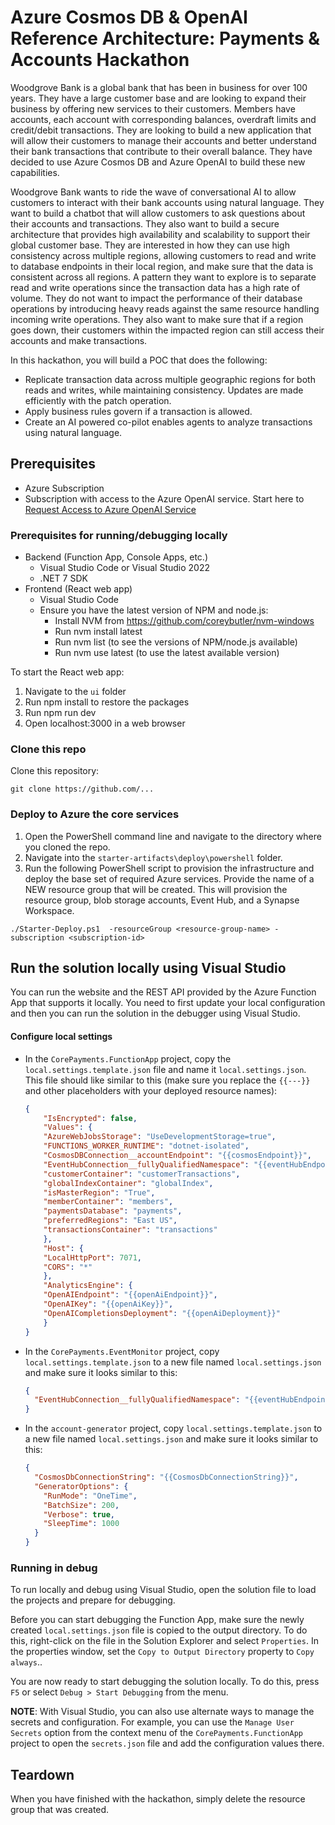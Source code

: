 # Azure Cosmos DB & OpenAI Reference Architecture: Payments & Accounts Hackathon

Woodgrove Bank is a global bank that has been in business for over 100 years. They have a large customer base and are looking to expand their business by offering new services to their customers. Members have accounts, each account with corresponding balances, overdraft limits and credit/debit transactions. They are looking to build a new application that will allow their customers to manage their accounts and better understand their bank transactions that contribute to their overall balance. They have decided to use Azure Cosmos DB and Azure OpenAI to build these new capabilities.

Woodgrove Bank wants to ride the wave of conversational AI to allow customers to interact with their bank accounts using natural language. They want to build a chatbot that will allow customers to ask questions about their accounts and transactions. They also want to build a secure architecture that provides high availability and scalability to support their global customer base. They are interested in how they can use high consistency across multiple regions, allowing customers to read and write to database endpoints in their local region, and make sure that the data is consistent across all regions. A pattern they want to explore is to separate read and write operations since the transaction data has a high rate of volume. They do not want to impact the performance of their database operations by introducing heavy reads against the same resource handling incoming write operations. They also want to make sure that if a region goes down, their customers within the impacted region can still access their accounts and make transactions.

In this hackathon, you will build a POC that does the following:

- Replicate transaction data across multiple geographic regions for both reads and writes, while maintaining consistency. Updates are made efficiently with the patch operation.
- Apply business rules govern if a transaction is allowed.
- Create an AI powered co-pilot enables agents to analyze transactions using natural language.

## Prerequisites

- Azure Subscription
- Subscription with access to the Azure OpenAI service. Start here to [Request Access to Azure OpenAI Service](https://customervoice.microsoft.com/Pages/ResponsePage.aspx?id=v4j5cvGGr0GRqy180BHbR7en2Ais5pxKtso_Pz4b1_xUOFA5Qk1UWDRBMjg0WFhPMkIzTzhKQ1dWNyQlQCN0PWcu)

### Prerequisites for running/debugging locally

- Backend (Function App, Console Apps, etc.)
  - Visual Studio Code or Visual Studio 2022
  - .NET 7 SDK
- Frontend (React web app)
  - Visual Studio Code
  - Ensure you have the latest version of NPM and node.js:
    - Install NVM from https://github.com/coreybutler/nvm-windows
    - Run nvm install latest
    - Run nvm list (to see the versions of NPM/node.js available)
    - Run nvm use latest (to use the latest available version)

To start the React web app:

1. Navigate to the `ui` folder
2. Run npm install to restore the packages
3. Run npm run dev
4. Open localhost:3000 in a web browser

### Clone this repo

Clone this repository:

```pwsh
git clone https://github.com/...
```

### Deploy to Azure the core services

1. Open the PowerShell command line and navigate to the directory where you cloned the repo.
2. Navigate into the `starter-artifacts\deploy\powershell` folder.
3. Run the following PowerShell script to provision the infrastructure and deploy the base set of required Azure services. Provide the name of a NEW resource group that will be created. This will provision the resource group, blob storage accounts, Event Hub, and a Synapse Workspace.

```pwsh
./Starter-Deploy.ps1  -resourceGroup <resource-group-name> -subscription <subscription-id>
```

## Run the solution locally using Visual Studio

You can run the website and the REST API provided by the Azure Function App that supports it locally. You need to first update your local configuration and then you can run the solution in the debugger using Visual Studio.

#### Configure local settings

- In the `CorePayments.FunctionApp` project, copy the `local.settings.template.json` file and name it `local.settings.json`. This file should like similar to this (make sure you replace the `{{---}}` and other placeholders with your deployed resource names):

    ```json
    {
        "IsEncrypted": false,
        "Values": {
        "AzureWebJobsStorage": "UseDevelopmentStorage=true",
        "FUNCTIONS_WORKER_RUNTIME": "dotnet-isolated",
        "CosmosDBConnection__accountEndpoint": "{{cosmosEndpoint}}",
        "EventHubConnection__fullyQualifiedNamespace": "{{eventHubEndpoint}}",
        "customerContainer": "customerTransactions",
        "globalIndexContainer": "globalIndex",
        "isMasterRegion": "True",
        "memberContainer": "members",
        "paymentsDatabase": "payments",
        "preferredRegions": "East US",
        "transactionsContainer": "transactions"
        },
        "Host": {
        "LocalHttpPort": 7071,
        "CORS": "*"
        },
        "AnalyticsEngine": {
        "OpenAIEndpoint": "{{openAiEndpoint}}",
        "OpenAIKey": "{{openAiKey}}",
        "OpenAICompletionsDeployment": "{{openAiDeployment}}"
        }
    }
    ```

- In the `CorePayments.EventMonitor` project, copy `local.settings.template.json` to a new file named `local.settings.json` and make sure it looks similar to this:

    ```json
    {
      "EventHubConnection__fullyQualifiedNamespace": "{{eventHubEndpoint}}"
    }
    ```

- In the `account-generator` project, copy `local.settings.template.json` to a new file named `local.settings.json` and make sure it looks similar to this:

    ```json
    {
      "CosmosDbConnectionString": "{{CosmosDbConnectionString}}",
      "GeneratorOptions": {
        "RunMode": "OneTime",
        "BatchSize": 200,
        "Verbose": true,
        "SleepTime": 1000
      }
    }
    ```

### Running in debug

To run locally and debug using Visual Studio, open the solution file to load the projects and prepare for debugging.

Before you can start debugging the Function App, make sure the newly created `local.settings.json` file is copied to the output directory. To do this, right-click on the file in the Solution Explorer and select `Properties`. In the properties window, set the `Copy to Output Directory` property to `Copy always`..

You are now ready to start debugging the solution locally. To do this, press `F5` or select `Debug > Start Debugging` from the menu.

**NOTE**: With Visual Studio, you can also use alternate ways to manage the secrets and configuration. For example, you can use the `Manage User Secrets` option from the context menu of the `CorePayments.FunctionApp` project to open the `secrets.json` file and add the configuration values there.

## Teardown

When you have finished with the hackathon, simply delete the resource group that was created.
